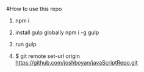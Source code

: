 #How to use this repo

1. npm i

2. install gulp globally npm i -g gulp

3. run gulp

4. $ git remote set-url origin https://github.com/joshboyan/javaScriptRepo.git